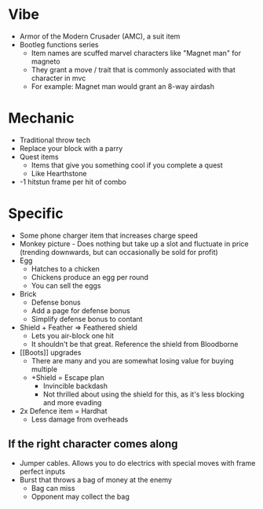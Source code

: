 # Vibe
- Armor of the Modern Crusader (AMC), a suit item
- Bootleg functions series
	- Item names are scuffed marvel characters like "Magnet man" for magneto
	- They grant a move / trait that is commonly associated with that character in mvc
	- For example: Magnet man would grant an 8-way airdash

# Mechanic
- Traditional throw tech
- Replace your block with a parry
- Quest items
	- Items that give you something cool if you complete a quest
	- Like Hearthstone
- -1 hitstun frame per hit of combo

# Specific
- Some phone charger item that increases charge speed
- Monkey picture - Does nothing but take up a slot and fluctuate in price (trending downwards, but can occasionally be sold for profit)
- Egg
	- Hatches to a chicken
	- Chickens produce an egg per round
	- You can sell the eggs
- Brick
	- Defense bonus
	- Add a page for defense bonus
	- Simplify defense bonus to contant
- Shield + Feather => Feathered shield 
	- Lets you air-block one hit
	- It shouldn't be that great. Reference the shield from Bloodborne
- [[Boots]] upgrades
	- There are many and you are somewhat losing value for buying multiple
	- +Shield = Escape plan
		- Invincible backdash
		- Not thrilled about using the shield for this, as it's less blocking and more evading
- 2x Defence item = Hardhat
	- Less damage from overheads

## If the right character comes along
- Jumper cables. Allows you to do electrics with special moves with frame perfect inputs
- Burst that throws a bag of money at the enemy
	- Bag can miss
	- Opponent may collect the bag